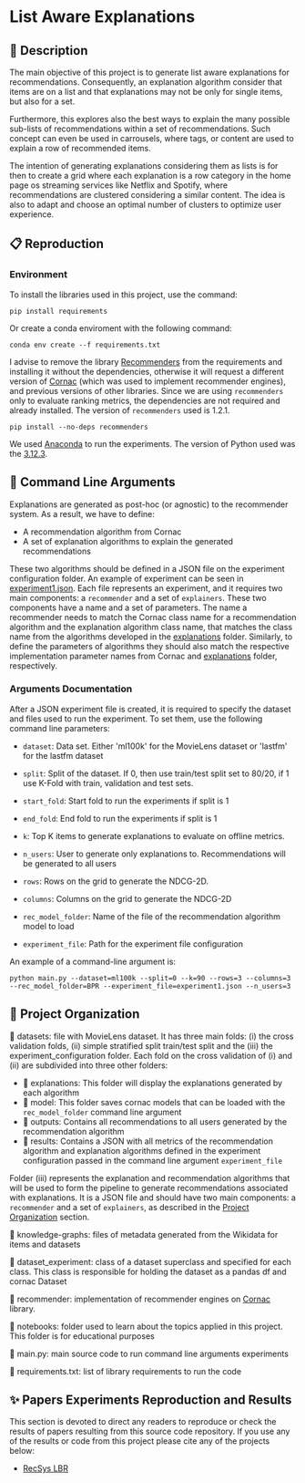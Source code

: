 # List Aware Explanations

## 📌 Description
The main objective of this project is to generate list
aware explanations for recommendations. Consequently, an explanation algorithm 
consider that items are on a list and that explanations may not be only for
single items, but also for a set. 

Furthermore, this explores also the best ways to explain the many
possible sub-lists of recommendations within a set of 
recommendations. Such concept can even be used in carrousels, where tags, or content
are used to explain a row of recommended items.

The intention of generating explanations considering them as lists is for then to create a grid
where each explanation is a row category in the home page os streaming services like Netflix and Spotify, where
recommendations are clustered considering a similar content. The idea is also to adapt and choose an optimal number of 
clusters to optimize user experience. 

## 📋 Reproduction
### Environment 
To install the libraries used in this project, use the command: 
    
    pip install requirements

Or create a conda enviroment with the following command:

    conda env create --f requirements.txt

I advise to remove the library [Recommenders](https://github.com/recommenders-team/recommenders) from the requirements 
and installing it without the dependencies, otherwise it will request a different version of 
[Cornac](https://github.com/PreferredAI/cornac) (which was used to implement recommender engines), and previous 
versions of other libraries. Since we are using ```recommenders``` only to evaluate ranking metrics, the dependencies 
are not required and already installed. The version of ```recommenders``` used is 1.2.1.

    pip install --no-deps recommenders

We used [Anaconda](https://www.anaconda.com/) to run the experiments. The version of Python used was the [3.12.3](https://www.python.org/downloads/release/python-3123/).

## 🧪 Command Line Arguments

Explanations are generated as post-hoc (or agnostic) to the recommender system. As a result, we have to define:

- A recommendation algorithm from Cornac
- A set of explanation algorithms to explain the generated recommendations

These two algorithms should be defined in a JSON file on the experiment configuration folder. An example of experiment 
can be seen in [experiment1.json](datasets/ml-latest-small/experiment_configuration/experiment1.json). 
Each file represents an experiment, and it requires two main components:  a `recommender` and a set of `explainers`.
These two components have a name and a set of parameters. The name a recommender needs to match the Cornac class name for 
a recommendation algorithm and the explanation algorithm class name, that matches the class name from the algorithms
developed in the [explanations](explanations) folder. Similarly, to define the parameters of algorithms they should 
also match the respective implementation parameter names from Cornac and [explanations](explanations) folder, 
respectively. 

### Arguments Documentation

After a JSON experiment file is created, it is required to specify the dataset and files used to run the experiment. To 
set them, use the following command line parameters:

- `dataset`: Data set. Either 'ml100k' for the MovieLens dataset or 'lastfm' for the lastfm dataset


- `split`: Split of the dataset. If 0, then use train/test split set to 80/20, if 1 use K-Fold with train, validation and test sets.


- `start_fold`: Start fold to run the experiments if split is 1


- `end_fold`: End fold to run the experiments if split is 1


- `k`: Top K items to generate explanations to evaluate on offline metrics.


- `n_users`: User to generate only explanations to. Recommendations will be generated to all users


- `rows`: Rows on the grid to generate the NDCG-2D.


- `columns`: Columns on the grid to generate the NDCG-2D


- `rec_model_folder`: Name of the file of the recommendation algorithm model to load


- `experiment_file`: Path for the experiment file configuration

An example of a command-line argument is:

    python main.py --dataset=ml100k --split=0 --k=90 --rows=3 --columns=3 --rec_model_folder=BPR --experiment_file=experiment1.json --n_users=3

## 📝 Project Organization

:file_folder: datasets: file with MovieLens dataset. It has three main folds:
(i)  the cross validation folds, (ii) simple stratified split train/test split and the
(iii) the experiment_configuration folder. Each fold on the cross validation of (i) and
(ii) are subdivided into three other folders:

- :file_folder: explanations: This folder will display the explanations generated by each algorithm
- :file_folder: model: This folder saves cornac models that can be loaded with the ``rec_model_folder`` command line 
argument
- :file_folder: outputs: Contains all recommendations to all users generated by the recommendation algorithm
- :file_folder: results: Contains a JSON with all metrics of the recommendation algorithm and explanation algorithms defined in the 
experiment configuration passed in the command line argument `experiment_file`

Folder (iii) represents the explanation and recommendation algorithms 
that will be used to form the pipeline to generate recommendations associated with explanations. It is a JSON file and
should have two main components: a `recommender` and a set of `explainers`, as described in the 
[Project Organization](#Project-Organization) section. 

:file_folder: knowledge-graphs: files of metadata generated from the Wikidata for items and datasets

:file_folder: dataset_experiment: class of a dataset superclass and specified for each class. This class
is responsible for holding the dataset as a pandas df and cornac Dataset

:file_folder: recommender: implementation of recommender engines on [Cornac](https://github.com/PreferredAI/cornac) library.

:file_folder: notebooks: folder used to learn about the topics applied in this project. This folder is for educational
purposes

:page_facing_up: main.py: main source code to run command line arguments experiments

:page_facing_up: requirements.txt: list of library requirements to run the code

## ✨ Papers Experiments Reproduction and Results

This section is devoted to direct any readers to reproduce or check the results of papers resulting from this source
code repository. If you use any of the results or code from this project please cite any of the projects below:

- [RecSys LBR](RecSysLBR.md)

